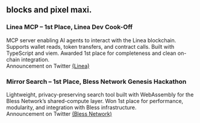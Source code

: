 


## blocks and pixel maxi.
### Linea MCP – 1st Place, Linea Dev Cook-Off  
MCP server enabling AI agents to interact with the Linea blockchain. Supports wallet reads, token transfers, and contract calls. Built with TypeScript and viem. Awarded 1st place for completeness and clean on-chain integration.  
Announcement on Twitter [(Linea)](https://x.com/lineabuild/status/1913222836056969581?s=46&t=YFgP5zx6CiaEdna2tfclAQ)

### Mirror Search – 1st Place, Bless Network Genesis Hackathon  
Lightweight, privacy-preserving search tool built with WebAssembly for the Bless Network’s shared-compute layer. Won 1st place for performance, modularity, and integration with Bless infrastructure.   
Announcement on Twitter [(Bless Network)](https://x.com/theblessnetwork/status/1935370517336440866?s=46&t=YFgP5zx6CiaEdna2tfclAQ)


